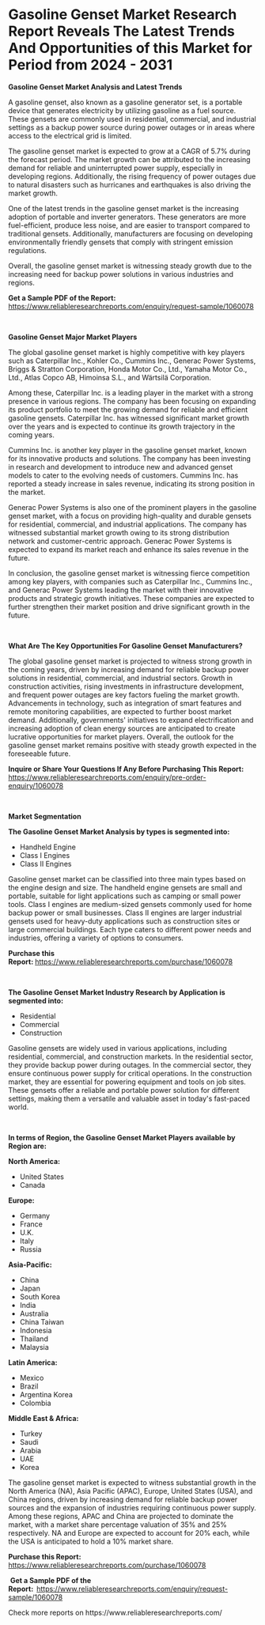 <p><h1>Gasoline Genset Market Research Report Reveals The Latest Trends And Opportunities of this Market for Period from 2024 - 2031</h1></p><p><strong>Gasoline Genset Market Analysis and Latest Trends</strong></p>
<p><p>A gasoline genset, also known as a gasoline generator set, is a portable device that generates electricity by utilizing gasoline as a fuel source. These gensets are commonly used in residential, commercial, and industrial settings as a backup power source during power outages or in areas where access to the electrical grid is limited.</p><p>The gasoline genset market is expected to grow at a CAGR of 5.7% during the forecast period. The market growth can be attributed to the increasing demand for reliable and uninterrupted power supply, especially in developing regions. Additionally, the rising frequency of power outages due to natural disasters such as hurricanes and earthquakes is also driving the market growth.</p><p>One of the latest trends in the gasoline genset market is the increasing adoption of portable and inverter generators. These generators are more fuel-efficient, produce less noise, and are easier to transport compared to traditional gensets. Additionally, manufacturers are focusing on developing environmentally friendly gensets that comply with stringent emission regulations.</p><p>Overall, the gasoline genset market is witnessing steady growth due to the increasing need for backup power solutions in various industries and regions.</p></p>
<p><strong>Get a Sample PDF of the Report:&nbsp;</strong> <a href="https://www.reliableresearchreports.com/enquiry/request-sample/1060078">https://www.reliableresearchreports.com/enquiry/request-sample/1060078</a></p>
<p>&nbsp;</p>
<p><strong>Gasoline Genset Major Market Players</strong></p>
<p><p>The global gasoline genset market is highly competitive with key players such as Caterpillar Inc., Kohler Co., Cummins Inc., Generac Power Systems, Briggs & Stratton Corporation, Honda Motor Co., Ltd., Yamaha Motor Co., Ltd., Atlas Copco AB, Himoinsa S.L., and Wärtsilä Corporation.</p><p>Among these, Caterpillar Inc. is a leading player in the market with a strong presence in various regions. The company has been focusing on expanding its product portfolio to meet the growing demand for reliable and efficient gasoline gensets. Caterpillar Inc. has witnessed significant market growth over the years and is expected to continue its growth trajectory in the coming years.</p><p>Cummins Inc. is another key player in the gasoline genset market, known for its innovative products and solutions. The company has been investing in research and development to introduce new and advanced genset models to cater to the evolving needs of customers. Cummins Inc. has reported a steady increase in sales revenue, indicating its strong position in the market.</p><p>Generac Power Systems is also one of the prominent players in the gasoline genset market, with a focus on providing high-quality and durable gensets for residential, commercial, and industrial applications. The company has witnessed substantial market growth owing to its strong distribution network and customer-centric approach. Generac Power Systems is expected to expand its market reach and enhance its sales revenue in the future.</p><p>In conclusion, the gasoline genset market is witnessing fierce competition among key players, with companies such as Caterpillar Inc., Cummins Inc., and Generac Power Systems leading the market with their innovative products and strategic growth initiatives. These companies are expected to further strengthen their market position and drive significant growth in the future.</p></p>
<p>&nbsp;</p>
<p><strong>What Are The Key Opportunities For Gasoline Genset Manufacturers?</strong></p>
<p><p>The global gasoline genset market is projected to witness strong growth in the coming years, driven by increasing demand for reliable backup power solutions in residential, commercial, and industrial sectors. Growth in construction activities, rising investments in infrastructure development, and frequent power outages are key factors fueling the market growth. Advancements in technology, such as integration of smart features and remote monitoring capabilities, are expected to further boost market demand. Additionally, governments' initiatives to expand electrification and increasing adoption of clean energy sources are anticipated to create lucrative opportunities for market players. Overall, the outlook for the gasoline genset market remains positive with steady growth expected in the foreseeable future.</p></p>
<p><strong>Inquire or Share Your Questions If Any Before Purchasing This Report:</strong> <a href="https://www.reliableresearchreports.com/enquiry/pre-order-enquiry/1060078">https://www.reliableresearchreports.com/enquiry/pre-order-enquiry/1060078</a></p>
<p>&nbsp;</p>
<p><strong>Market Segmentation</strong></p>
<p><strong>The Gasoline Genset Market Analysis by types is segmented into:</strong></p>
<p><ul><li>Handheld Engine</li><li>Class I Engines</li><li>Class II Engines</li></ul></p>
<p><p>Gasoline genset market can be classified into three main types based on the engine design and size. The handheld engine gensets are small and portable, suitable for light applications such as camping or small power tools. Class I engines are medium-sized gensets commonly used for home backup power or small businesses. Class II engines are larger industrial gensets used for heavy-duty applications such as construction sites or large commercial buildings. Each type caters to different power needs and industries, offering a variety of options to consumers.</p></p>
<p><strong>Purchase this Report:&nbsp;</strong><a href="https://www.reliableresearchreports.com/purchase/1060078">https://www.reliableresearchreports.com/purchase/1060078</a></p>
<p>&nbsp;</p>
<p><strong>The Gasoline Genset Market Industry Research by Application is segmented into:</strong></p>
<p><ul><li>Residential</li><li>Commercial</li><li>Construction</li></ul></p>
<p><p>Gasoline gensets are widely used in various applications, including residential, commercial, and construction markets. In the residential sector, they provide backup power during outages. In the commercial sector, they ensure continuous power supply for critical operations. In the construction market, they are essential for powering equipment and tools on job sites. These gensets offer a reliable and portable power solution for different settings, making them a versatile and valuable asset in today's fast-paced world.</p></p>
<p>&nbsp;</p>
<p><strong>In terms of Region, the Gasoline Genset Market Players available by Region are:</strong></p>
<p>
    <p> <strong> North America: </strong>
        <ul>
            <li>United States</li>
            <li>Canada</li>
        </ul>
        </p> 
    <p> <strong> Europe: </strong>
        <ul>
            <li>Germany</li>
            <li>France</li>
            <li>U.K.</li>
            <li>Italy</li>
            <li>Russia</li>
        </ul>
        </p> 
    <p> <strong> Asia-Pacific: </strong>
        <ul>
            <li>China</li>
            <li>Japan</li>
            <li>South Korea</li>
            <li>India</li>
            <li>Australia</li>
            <li>China Taiwan</li>
            <li>Indonesia</li>
            <li>Thailand</li>
            <li>Malaysia</li>
        </ul>
        </p> 
    <p> <strong> Latin America: </strong>
        <ul>
            <li>Mexico</li>
            <li>Brazil</li>
            <li>Argentina Korea</li>
            <li>Colombia</li>
        </ul>
        </p> 
    <p> <strong> Middle East & Africa: </strong>
        <ul>
            <li>Turkey</li>
            <li>Saudi</li>
            <li>Arabia</li>
            <li>UAE</li>
            <li>Korea</li>
        </ul>
    </p>
    </p>
<p><p>The gasoline genset market is expected to witness substantial growth in the North America (NA), Asia Pacific (APAC), Europe, United States (USA), and China regions, driven by increasing demand for reliable backup power sources and the expansion of industries requiring continuous power supply. Among these regions, APAC and China are projected to dominate the market, with a market share percentage valuation of 35% and 25% respectively. NA and Europe are expected to account for 20% each, while the USA is anticipated to hold a 10% market share.</p></p>
<p><strong>Purchase this Report: </strong><a href="https://www.reliableresearchreports.com/purchase/1060078">https://www.reliableresearchreports.com/purchase/1060078</a></p>
<p>&nbsp;<strong>Get a Sample PDF of the Report:&nbsp;&nbsp;</strong><a href="https://www.reliableresearchreports.com/enquiry/request-sample/1060078">https://www.reliableresearchreports.com/enquiry/request-sample/1060078</a></p>
<p><strong></strong></p>
<p>Check more reports on https://www.reliableresearchreports.com/</p>